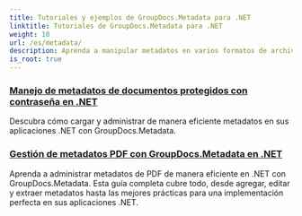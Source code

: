 ```yaml
---
title: Tutoriales y ejemplos de GroupDocs.Metadata para .NET
linktitle: Tutoriales de GroupDocs.Metadata para .NET
weight: 10
url: /es/metadata/
description: Aprenda a manipular metadatos en varios formatos de archivos con ejemplos detallados e instrucciones paso a paso.
is_root: true
---
```

### [Manejo de metadatos de documentos protegidos con contraseña en .NET](./load-metadata/)
Descubra cómo cargar y administrar de manera eficiente metadatos en sus aplicaciones .NET con GroupDocs.Metadata.
### [Gestión de metadatos PDF con GroupDocs.Metadata en .NET](./pdf-metadata-management/)
Aprenda a administrar metadatos de PDF de manera eficiente en .NET con GroupDocs.Metadata. Esta guía completa cubre todo, desde agregar, editar y extraer metadatos hasta las mejores prácticas para una implementación perfecta en sus aplicaciones .NET.